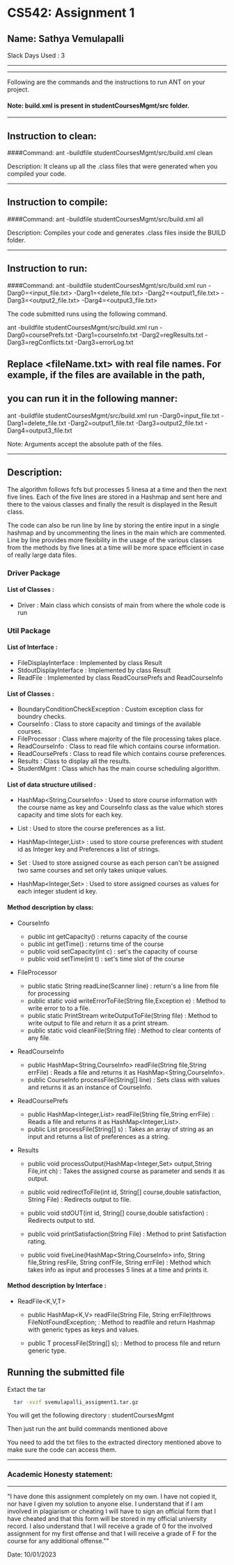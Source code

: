 # CS542: Assignment 1
## Name: Sathya Vemulapalli


Slack Days Used : 3

-----------------------------------------------------------------------
-----------------------------------------------------------------------

Following are the commands and the instructions to run ANT on your project.
#### Note: build.xml is present in studentCoursesMgmt/src folder.

-----------------------------------------------------------------------
## Instruction to clean:

####Command: ant -buildfile studentCoursesMgmt/src/build.xml clean

Description: It cleans up all the .class files that were generated when you
compiled your code.

-----------------------------------------------------------------------
## Instruction to compile:

####Command: ant -buildfile studentCoursesMgmt/src/build.xml all

Description: Compiles your code and generates .class files inside the BUILD folder.

-----------------------------------------------------------------------
## Instruction to run:

####Command: ant -buildfile studentCoursesMgmt/src/build.xml run -Darg0=<input_file.txt> -Darg1=<delete_file.txt> -Darg2=<output1_file.txt> -Darg3=<output2_file.txt> -Darg4=<output3_file.txt>

The code submitted runs using the following command.

ant -buildfile studentCoursesMgmt/src/build.xml run -Darg0=coursePrefs.txt -Darg1=courseInfo.txt -Darg2=regResults.txt -Darg3=regConflicts.txt -Darg3=errorLog.txt  

## Replace <fileName.txt> with real file names. For example, if the files are available in the path,
## you can run it in the following manner:

ant -buildfile studentCoursesMgmt/src/build.xml run -Darg0=input_file.txt -Darg1=delete_file.txt -Darg2=output1_file.txt -Darg3=output2_file.txt -Darg4=output3_file.txt

Note: Arguments accept the absolute path of the files.

-----------------------------------------------------------------------
## Description:

The algorithm follows fcfs but processes 5 linesa at a time and then the next five lines. Each of the five lines are stored in a Hashmap and sent here and there to the vaious classes and finally the result is displayed in the Result class. 

The code can also be run line by line by storing the entire input in a single hashmap and by uncommenting the lines in the main which are commented.
Line by line provides more flexibility in the usage of the various classes from the methods by five lines at a time will be more space efficient in case of really large data files.
### Driver Package
#### List of Classes :
- Driver : Main class which consists of main from where the whole code is run

### Util Package
#### List of Interface :
- FileDisplayInterface : Implemented by class Result
- StdoutDisplayInterface : Implemented by class Result
- ReadFile : Implemented by class ReadCoursePrefs and ReadCourseInfo
#### List of Classes :

- BoundaryConditionCheckException : Custom exception class for boundry checks.
- CourseInfo : Class to store capacity and timings of the available courses.
- FileProcessor : Class where majority of the file processing takes place.
- ReadCourseInfo : Class to read file which contains course information.
- ReadCoursePrefs : Class to read file which contains course preferences.
- Results : Class to display all the results.
- StudentMgmt : Class which has the main course scheduling algorithm.

#### List of data structure utilised :

- HashMap<String,CourseInfo> : Used to store course information with the course name as key and CourseInfo class as the value which stores capacity and time slots for each key.

- List<String> : Used to store the course preferences as a list.

-  HashMap<Integer,List<String>> : used to store course preferences  with student id as Integer key and Preferences a list of strings.

- Set<String> : Used to store assigned course as each person can't be assigned two same courses and set only takes unique values.

- HashMap<Integer,Set<String>> : Used to store assigned courses as values for each integer student id key.

#### Method description by class:
- CourseInfo
    - public int getCapacity() : 
        returns capacity of the course
    - public int getTime() :
        returns time of the course
    - public void setCapacity(int c) :
        set's the capacity of course
    - public void setTime(int t) :
        set's time slot of the course
- FileProcessor
    - public static String readLine(Scanner line) : return's a line from file for processing 
    -  public static void writeErrorToFile(String file,Exception e) : Method to write error to to a file.
    - public static PrintStream writeOutputToFile(String file) : Method to write output to file and return it as a print stream.
    - public static void cleanFile(String file) : Method to clear contents of any file.

- ReadCourseInfo 
    - public HashMap<String,CourseInfo> readFile(String file,String errFile) : Reads a file and returns it as HashMap<String,CourseInfo>.
    - public CourseInfo processFile(String[] line) : Sets class with values and returns it as an instance of CourseInfo.

- ReadCoursePrefs
    - public HashMap<Integer,List<String>> readFile(String file,String errFile) : Reads a file and returns it as HashMap<Integer,List<String>>.
    - public List<String> processFile(String[] s) : Takes an array of string as an input and returns a list of preferences as a string.

- Results 
    - public void processOutput(HashMap<Integer,Set<String>> output,String File,int ch) : Takes the assigned course as parameter and sends it as output.
    - public void redirectToFile(int id, String[] course,double satisfaction, String File) : Redirects output to file.
    - public void stdOUT(int id, String[] course,double satisfaction) : Redirects output to std.
    - public void printSatisfaction(String File) : Method to print Satisfaction rating.

    - public void fiveLine(HashMap<String,CourseInfo> info, String file,String resFile, String confFile, String errFile) : Method which takes info as input and processes 5 lines at a time and prints it.


#### Method description by Interface :
- ReadFile<K,V,T>
    - public HashMap<K,V> readFile(String File, String errFile)throws FileNotFoundException;
        : Method to readfile and return Hashmap with generic types as keys and values.

    - public T processFile(String[] s);
        : Method to process file and return generic type.


## Running the submitted file

Extact the tar 
```bash
  tar -xvzf svemulapalli_assigment1.tar.gz
```
You will get the following directory :
    studentCoursesMgmt

Then just run the ant build commands mentioned above

You need to add the txt files to the extracted directory mentioned above to make sure the code can access them.



-----------------------------------------------------------------------
### Academic Honesty statement:
-----------------------------------------------------------------------

"I have done this assignment completely on my own. I have not copied
it, nor have I given my solution to anyone else. I understand that if
I am involved in plagiarism or cheating I will have to sign an
official form that I have cheated and that this form will be stored in
my official university record. I also understand that I will receive a
grade of 0 for the involved assignment for my first offense and that I
will receive a grade of F for the course for any additional
offense.""

Date: 10/01/2023


